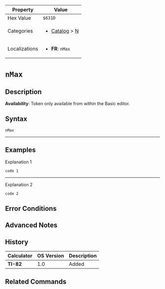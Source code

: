 | Property      | Value |
|---------------|-------|
| Hex Value     | `$631D`|
| Categories    | <ul><li>[Catalog](<../categories/Catalog.md>) > [N](<../categories/Catalog.md#N>)</li></ul> |
| Localizations | <ul><li><b>FR</b>: `nMax`</li></ul> |

# `nMax`

## Description



<b>Availability</b>: Token only available from within the Basic editor.

## Syntax
`nMax`

<hr>

## Examples

Explanation 1
```ti-basic
code 1
```
---
Explanation 2
```ti-basic
code 2
```

## Error Conditions


## Advanced Notes


## History
| Calculator | OS Version | Description |
|------------|------------|-------------|
| <b>TI-82</b> | 1.0 | Added

## Related Commands

    